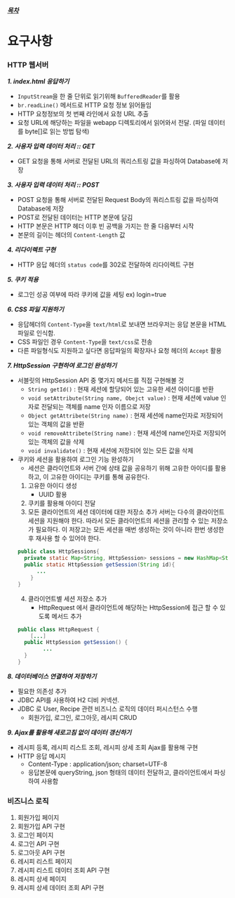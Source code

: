 <i><u>***목차***</i></u>


# 요구사항
### HTTP 웹서버
***1. index.html 응답하기***
- `InputStream`을 한 줄 단위로 읽기위해 `BufferedReader`를 활용
- `br.readLine()` 메서드로 HTTP 요청 정보 읽어들임
- HTTP 요청정보의 첫 번째 라인에서 요청 URL 추출
- 요청 URL에 해당하는 파일을 webapp 디렉토리에서 읽어와서 전달. (파일 데이터를 byte[]로 읽는 방법 탐색)

***2. 사용자 입력 데이터 처리 :: GET***
- GET 요청을 통해 서버로 전달된 URL의 쿼리스트링 값을 파싱하여 Database에 저장

***3. 사용자 입력 데이터 처리 :: POST***
- POST 요청을 통해 서버로 전달된 Request Body의 쿼리스트링 값을 파싱하여 Database에 저장
- POST로 전달된 데이터는 HTTP 본문에 담김
- HTTP 본문은 HTTP 헤더 이후 빈 공백을 가지는 한 줄 다음부터 시작
- 본문의 길이는 헤더의 `Content-Length` 값

***4. 리다이렉트 구현***
- HTTP 응답 헤더의 `status code`를 302로 전달하여 리다이렉트 구현

***5. 쿠키 적용***
- 로그인 성공 여부에 따라 쿠키에 값을 세팅
  ex) login=true

***6. CSS 파일 지원하기***
- 응답헤더의 `Content-Type`을 `text/html`로 보내면 브라우저는 응답 본문을 HTML 파일로 인식함.
- CSS 파일인 경우 `Content-Type`을 `text/css`로 전송
- 다른 파일형식도 지원하고 싶다면 응답파일의 확장자나 요청 헤더의 `Accept` 활용

***7. HttpSession 구현하여 로그인 완성하기***
- 서블릿의 HttpSession API 중 몇가지 메서드를 직접 구현해볼 것
  - `String getId()` : 
    현재 세션에 할당되어 있는 고유한 세션 아이디를 반환
  - `void setAttribute(String name, Obejct value)` : 
    현재 세션에 value 인자로 전달되는 객체를 name 인자 이름으로 저장
  - `Object getAttribete(String name)` : 
    현재 세션에 name인자로 저장되어 있는 객체의 값을 반환
  - `void removeAttribete(String name)` : 
    현재 세션에 name인자로 저장되어 있는 객체의 값을 삭제
  - `void invalidate()` : 
    현재 세션에 저장되어 있는 모든 값을 삭제
- 쿠키와 세션을 활용하여 로그인 기능 완성하기
  - 세션은 클라이언트와 서버 간에 상태 값을 공유하기 위해 고유한 아이디를 활용하고, 이 고유한 아이디는 쿠키를 통해 공유한다.
  1. 고유한 아이디 생성
     - UUID 활용
  2. 쿠키를 활용해 아이디 전달
  3. 모든 클라이언트의 세션 데이터에 대한 저장소 추가
     서버는 다수의 클라이언트 세션을 지원해야 한다. 
     따라서 모든 클라이언트의 세션을 관리할 수 있는 저장소가 필요하다. 
     이 저장고는 모든 세션을 매번 생성하는 것이 아니라 한번 생성한 후 재사용 할 수 있어야 한다.
    ```java
    public class HttpSessions{
      private static Map<String, HttpSession> sessions = new HashMap<String, HttpSession>();
      public static HttpSession getSession(String id){
          ... 
        }
    }
    ```
  4. 클라이언트별 세션 저장소 추가
     - HttpRequest 에서 클라이언트에 해당하는 HttpSession에 접근 할 수 있도록 메서드 추가
    ```java
    public class HttpRequest {
        [...]
      public HttpSession getSession() {
            ...
      }
    }
    ```

***8. 데이터베이스 연결하여 저장하기***
- 필요한 의존성 추가
- JDBC API를 사용하여 H2 디비 커넥션.
- JDBC 로 User, Recipe 관련 비즈니스 로직의 데이터 퍼시스턴스 수행
  - 회원가입, 로그인, 로그아웃, 레시피 CRUD

***9. Ajax를 활용해 새로고침 없이 데이터 갱신하기***
- 레시피 등록, 레시피 리스트 조회, 레시피 상세 조회 Ajax를 활용해 구현
- HTTP 응답 메시지
  - Content-Type : application/json; charset=UTF-8
  - 응답본문에 queryString, json 형태의 데이터 전달하고, 클라이언트에서 파싱하여 사용함

### 비즈니스 로직
1. 회원가입 페이지
2. 회원가입 API 구현
3. 로그인 페이지
4. 로그인 API 구현
5. 로그아웃 API 구현
6. 레시피 리스트 페이지 
7. 레시피 리스트 데이터 조회 API 구현
8. 레시피 상세 페이지
9. 레시피 상세 데이터 조회 API 구현



